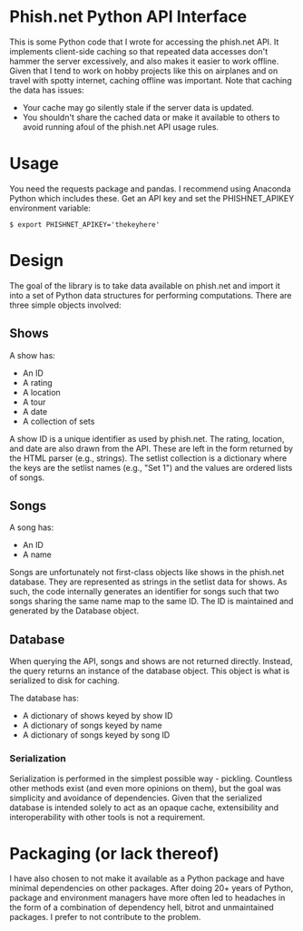 # Phish.net Python API Interface

This is some Python code that I wrote for accessing the phish.net
API.  It implements client-side caching so that repeated data accesses
don't hammer the server excessively, and also makes it easier to work
offline.  Given that I tend to work on hobby projects like this on
airplanes and on travel with spotty internet, caching offline was
important.  Note that caching the data has issues:

- Your cache may go silently stale if the server data is updated.
- You shouldn't share the cached data or make it available to others to
  avoid running afoul of the phish.net API usage rules.

# Usage

You need the requests package and pandas.  I recommend using Anaconda Python
which includes these.  Get an API key and set the PHISHNET_APIKEY environment
variable:

```
$ export PHISHNET_APIKEY='thekeyhere'
```



# Design

The goal of the library is to take data available on phish.net and
import it into a set of Python data structures for performing computations.
There are three simple objects involved:

## Shows

A show has:

- An ID
- A rating
- A location
- A tour
- A date
- A collection of sets

A show ID is a unique identifier as used by phish.net.  The rating,
location, and date are also drawn from the API.  These are left in the
form returned by the HTML parser (e.g., strings).  The setlist collection
is a dictionary where the keys are the setlist names (e.g., "Set 1")
and the values are ordered lists of songs.

## Songs

A song has:

- An ID
- A name

Songs are unfortunately not first-class objects like shows in the
phish.net database.  They are represented as strings in the setlist data
for shows.  As such, the code internally generates an identifier for
songs such that two songs sharing the same name map to the same ID.
The ID is maintained and generated by the Database object.

## Database

When querying the API, songs and shows are not returned directly.  Instead,
the query returns an instance of the database object.  This object is what
is serialized to disk for caching.

The database has:

- A dictionary of shows keyed by show ID
- A dictionary of songs keyed by name
- A dictionary of songs keyed by song ID

### Serialization

Serialization is performed in the simplest possible way - pickling.
Countless other methods exist (and even more opinions on them), but
the goal was simplicity and avoidance of dependencies.  Given that the
serialized database is intended solely to act as an opaque cache,
extensibility and interoperability with other tools is not a requirement.

# Packaging (or lack thereof)

I have also chosen to not make it available as a Python package and have
minimal dependencies on other packages.  After doing 20+ years of Python,
package and environment managers have more often led to headaches in
the form of a combination of dependency hell, bitrot and unmaintained
packages.  I prefer to not contribute to the problem.

